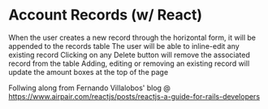 # Account Records (w/ React)

When the user creates a new record through the horizontal form, it will be appended to the records table
The user will be able to inline-edit any existing record
Clicking on any Delete button will remove the associated record from the table
Adding, editing or removing an existing record will update the amount boxes at the top of the page

Follwing along from Fernando Villalobos' blog @ https://www.airpair.com/reactjs/posts/reactjs-a-guide-for-rails-developers
